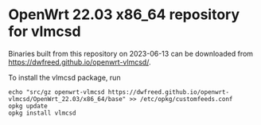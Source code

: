 OpenWrt 22.03 x86_64 repository for vlmcsd
========

Binaries built from this repository on 2023-06-13 can be downloaded from https://dwfreed.github.io/openwrt-vlmcsd/.

To install the vlmcsd package, run

```
echo "src/gz openwrt-vlmcsd https://dwfreed.github.io/openwrt-vlmcsd/OpenWrt_22.03/x86_64/base" >> /etc/opkg/customfeeds.conf
opkg update
opkg install vlmcsd
```
